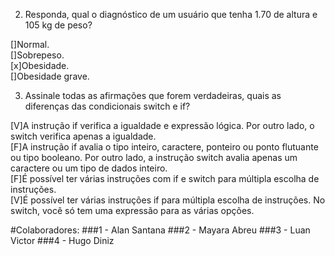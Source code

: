 2. Responda, qual o diagnóstico de um usuário que tenha 1.70 de altura e 105 kg de peso?
  
  
[]Normal.  
[]Sobrepeso.  
[x]Obesidade.  
[]Obesidade grave.  

3. Assinale todas as afirmações que forem verdadeiras, quais as diferenças das condicionais switch e if?  
  
[V]A instrução if verifica a igualdade e expressão lógica. Por outro lado, o switch verifica apenas a igualdade.   
[F]A instrução if avalia o tipo inteiro, caractere, ponteiro ou ponto flutuante ou tipo booleano. Por outro lado, a instrução switch avalia apenas um caractere ou um tipo de dados inteiro.  
[F]É possível ter várias instruções com if e switch para múltipla escolha de instruções.  
[V]É possível ter várias instruções if para múltipla escolha de instruções. No switch, você só tem uma expressão para as várias opções. 

#Colaboradores:
###1 - Alan Santana
###2 - Mayara Abreu
###3 - Luan Victor
###4 - Hugo Diniz

